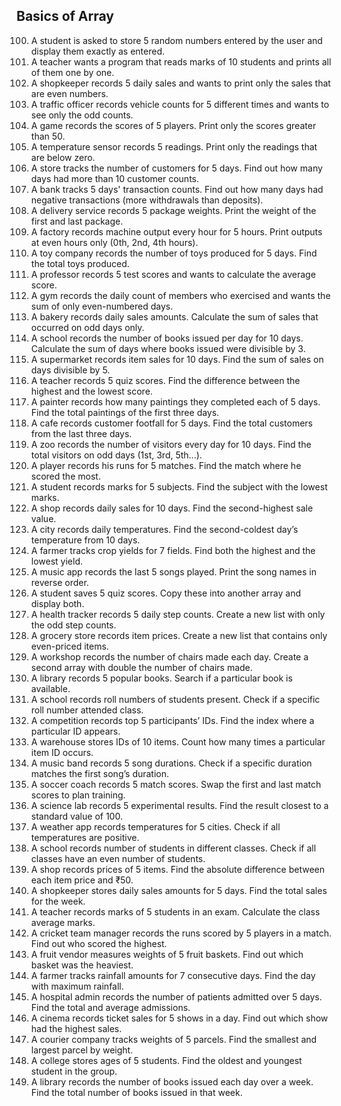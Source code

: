 ## Basics of Array
100. A student is asked to store 5 random numbers entered by the user and display them exactly as entered.
101. A teacher wants a program that reads marks of 10 students and prints all of them one by one.
102. A shopkeeper records 5 daily sales and wants to print only the sales that are even numbers.
103. A traffic officer records vehicle counts for 5 different times and wants to see only the odd counts.
104. A game records the scores of 5 players. Print only the scores greater than 50.
105. A temperature sensor records 5 readings. Print only the readings that are below zero.
106. A store tracks the number of customers for 5 days. Find out how many days had more than 10 customer counts.
107. A bank tracks 5 days' transaction counts. Find out how many days had negative transactions (more withdrawals than deposits).
108. A delivery service records 5 package weights. Print the weight of the first and last package.
109. A factory records machine output every hour for 5 hours. Print outputs at even hours only (0th, 2nd, 4th hours).
110. A toy company records the number of toys produced for 5 days. Find the total toys produced.
111. A professor records 5 test scores and wants to calculate the average score.
112. A gym records the daily count of members who exercised and wants the sum of only even-numbered days.
113. A bakery records daily sales amounts. Calculate the sum of sales that occurred on odd days only.
114. A school records the number of books issued per day for 10 days. Calculate the sum of days where books issued were divisible by 3.
115. A supermarket records item sales for 10 days. Find the sum of sales on days divisible by 5.
116. A teacher records 5 quiz scores. Find the difference between the highest and the lowest score.
117. A painter records how many paintings they completed each of 5 days. Find the total paintings of the first three days.
118. A cafe records customer footfall for 5 days. Find the total customers from the last three days.
119. A zoo records the number of visitors every day for 10 days. Find the total visitors on odd days (1st, 3rd, 5th...).
120. A player records his runs for 5 matches. Find the match where he scored the most.
121. A student records marks for 5 subjects. Find the subject with the lowest marks.
122. A shop records daily sales for 10 days. Find the second-highest sale value.
123. A city records daily temperatures. Find the second-coldest day’s temperature from 10 days.
124. A farmer tracks crop yields for 7 fields. Find both the highest and the lowest yield.
125. A music app records the last 5 songs played. Print the song names in reverse order.
126. A student saves 5 quiz scores. Copy these into another array and display both.
127. A health tracker records 5 daily step counts. Create a new list with only the odd step counts.
128. A grocery store records item prices. Create a new list that contains only even-priced items.
129. A workshop records the number of chairs made each day. Create a second array with double the number of chairs made.
130. A library records 5 popular books. Search if a particular book is available.
131. A school records roll numbers of students present. Check if a specific roll number attended class.
132. A competition records top 5 participants’ IDs. Find the index where a particular ID appears.
133. A warehouse stores IDs of 10 items. Count how many times a particular item ID occurs.
134. A music band records 5 song durations. Check if a specific duration matches the first song’s duration.
135. A soccer coach records 5 match scores. Swap the first and last match scores to plan training.
136. A science lab records 5 experimental results. Find the result closest to a standard value of 100.
137. A weather app records temperatures for 5 cities. Check if all temperatures are positive.
138. A school records number of students in different classes. Check if all classes have an even number of students.
139. A shop records prices of 5 items. Find the absolute difference between each item price and ₹50.
140. A shopkeeper stores daily sales amounts for 5 days. Find the total sales for the week.
141. A teacher records marks of 5 students in an exam. Calculate the class average marks.
142. A cricket team manager records the runs scored by 5 players in a match. Find out who scored the highest.
143. A fruit vendor measures weights of 5 fruit baskets. Find out which basket was the heaviest.
144. A farmer tracks rainfall amounts for 7 consecutive days. Find the day with maximum rainfall.
145. A hospital admin records the number of patients admitted over 5 days. Find the total and average admissions.
146. A cinema records ticket sales for 5 shows in a day. Find out which show had the highest sales.
147. A courier company tracks weights of 5 parcels. Find the smallest and largest parcel by weight.
148. A college stores ages of 5 students. Find the oldest and youngest student in the group.
149. A library records the number of books issued each day over a week. Find the total number of books issued in that week.